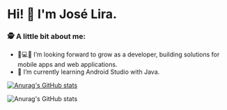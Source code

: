 # Hi! 👋 I'm José Lira.


### 🕵 A little bit about me:

- 📱💻🚀 I’m looking forward to grow as a developer, building solutions for mobile apps and web applications.
- 🌱 I’m currently learning Android Studio with Java.


[![Anurag's GitHub stats](https://github-readme-stats.vercel.app/api?username=JoseLiraa)](https://github.com/anuraghazra/github-readme-stats)

![Anurag's GitHub stats](https://github-readme-stats.vercel.app/api?username=JoseLiraa&hide=contribs,prs)
